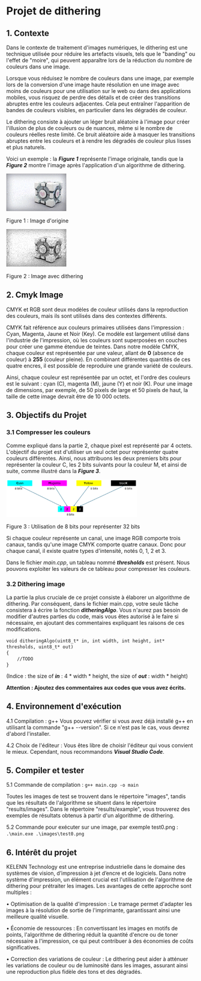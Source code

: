 # Projet de dithering

## 1. Contexte

Dans le contexte de traitement d'images numériques, le dithering est une technique utilisée pour réduire les artefacts visuels, tels que le "banding" ou l'effet de "moire", qui peuvent apparaître lors de la réduction du nombre de couleurs dans une image.

Lorsque vous réduisez le nombre de couleurs dans une image, par exemple lors de la conversion d'une image haute résolution en une image avec moins de couleurs pour une utilisation sur le web ou dans des applications mobiles, vous risquez de perdre des détails et de créer des transitions abruptes entre les couleurs adjacentes. Cela peut entraîner l'apparition de bandes de couleurs visibles, en particulier dans les dégradés de couleur.

Le dithering consiste à ajouter un léger bruit aléatoire à l'image pour créer l'illusion de plus de couleurs ou de nuances, même si le nombre de couleurs réelles reste limité. Ce bruit aléatoire aide à masquer les transitions abruptes entre les couleurs et à rendre les dégradés de couleur plus lisses et plus naturels.

Voici un exemple : la **_Figure 1_** représente l'image originale, tandis que la **_Figure 2_** montre l'image après l'application d'un algorithme de dithering.

<img src="./figure/001.png" alt="Figure 1 : Image d'origine" style="height: 100px"/>

Figure 1 : Image d'origine

<img src="./figure/002.png" alt="Figure 2 : Image avec dithering" style="height: 100px"/>

Figure 2 : Image avec dithering

## 2. Cmyk Image

CMYK et RGB sont deux modèles de couleur utilisés dans la reproduction des couleurs, mais ils sont utilisés dans des contextes différents.

CMYK fait référence aux couleurs primaires utilisées dans l'impression : Cyan, Magenta, Jaune et Noir (Key).
Ce modèle est largement utilisé dans l'industrie de l'impression, où les couleurs sont superposées en couches pour créer une gamme étendue de teintes.
Dans notre modèle CMYK, chaque couleur est représentée par une valeur, allant de **0** (absence de couleur) à **255** (couleur pleine). En combinant différentes quantités de ces quatre encres, il est possible de reproduire une grande variété de couleurs.

Ainsi, chaque couleur est représentée par un octet, et l'ordre des couleurs est le suivant : cyan (C), magenta (M), jaune (Y) et noir (K). Pour une image de dimensions, par exemple, de 50 pixels de large et 50 pixels de haut, la taille de cette image devrait être de 10 000 octets.

## 3. Objectifs du Projet

### 3.1 Compresser les couleurs

Comme expliqué dans la partie 2, chaque pixel est représenté par 4 octets. L'objectif du projet est d'utiliser un seul octet pour représenter quatre couleurs différentes. Ainsi, nous attribuons les deux premiers bits pour représenter la couleur C, les 2 bits suivants pour la couleur M, et ainsi de suite, comme illustré dans la **_Figure 3_**.

<img src="./figure/003.png" alt="Figure 3 : Utilisation de 8 bits pour représenter 32 bits" style="height: 100px"/>

Figure 3 : Utilisation de 8 bits pour représenter 32 bits

Si chaque couleur représente un canal, une image RGB comporte trois canaux, tandis qu'une image CMYK comporte quatre canaux. Donc pour chaque canal, il existe quatre types d'intensité, notés 0, 1, 2 et 3.

Dans le fichier _main.cpp_, un tableau nommé **_thresholds_** est présent. Nous pouvons exploiter les valeurs de ce tableau pour compresser les couleurs.

### 3.2 Dithering image

La partie la plus cruciale de ce projet consiste à élaborer un algorithme de dithering. Par conséquent, dans le fichier main.cpp, votre seule tâche consistera à écrire la fonction **_ditheringAlgo_**. Vous n'aurez pas besoin de modifier d'autres parties du code, mais vous êtes autorisé à le faire si nécessaire, en ajoutant des commentaires expliquant les raisons de ces modifications.

```
void ditheringAlgo(uint8_t* in, int width, int height, int* thresholds, uint8_t* out)
{
    //TODO
}
```

(Indice : the size of **_in_** : 4 * width * height, the size of **_out_** : width * height)

**Attention : Ajoutez des commentaires aux codes que vous avez écrits.**

## 4. Environnement d'exécution

4.1 Compilation : g++
Vous pouvez vérifier si vous avez déjà installé g++ en utilisant la commande "g++ --version". Si ce n'est pas le cas, vous devrez d'abord l'installer.

4.2 Choix de l'éditeur : Vous êtes libre de choisir l'éditeur qui vous convient le mieux. Cependant, nous recommandons **_Visual Studio Code_**.

## 5. Compiler et tester

5.1 Commande de compilation : ```g++ main.cpp -o main```

Toutes les images de test se trouvent dans le répertoire "images", tandis que les résultats de l'algorithme se situent dans le répertoire "results/images". Dans le répertoire "results/example", vous trouverez des exemples de résultats obtenus à partir d'un algorithme de dithering.

5.2	Commande pour exécuter sur une image, par exemple test0.png : ```.\main.exe .\images\test0.png```

## 6. Intérêt du projet

KELENN Technology est une entreprise industrielle dans le domaine des systèmes de vision, d’impression à jet d’encre et de logiciels. Dans notre système d'impression, un élément crucial est l'utilisation de l'algorithme de dithering pour prétraiter les images. Les avantages de cette approche sont multiples :

•	Optimisation de la qualité d'impression : Le tramage permet d'adapter les images à la résolution de sortie de l'imprimante, garantissant ainsi une meilleure qualité visuelle.

•	Économie de ressources : En convertissant les images en motifs de points, l'algorithme de dithering réduit la quantité d'encre ou de toner nécessaire à l'impression, ce qui peut contribuer à des économies de coûts significatives.

•	Correction des variations de couleur : Le dithering peut aider à atténuer les variations de couleur ou de luminosité dans les images, assurant ainsi une reproduction plus fidèle des tons et des dégradés.




